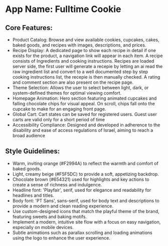 # **App Name**: Fulltime Cookie

## Core Features:

- Product Catalog: Browse and view available cookies, cupcakes, cakes, baked goods, and recipes with images, descriptions, and prices.
- Recipe Display: A dedicated page to show each recipe in detail if one exists for the product, a navigation link will appear in each item. A recipe consists of Ingredients and cooking instructions. Recipes are loaded server side, the first user will generate a recepie by letting an ai read the raw ingredient list and convert to a well documented step by step cooking instructions list, the recepie is then manually checked. A rating and comment section are also present on the recipe page.
- Theme Selection: Allows the user to select between light, dark, or system-defined themes for optimal viewing comfort.
- Homepage Animation: Hero section featuring animated cupcakes and falling chocolate chips for visual appeal. On scroll, chips fall onto the cupcake to make for an engaging front page.
- Global Cart: Cart states can be saved for registered users. Guest user carts are valid only for a short period of time
- Accessibility Compliance: Designed and developed in adherence to the disability and ease of access regulations of Israel, aiming to reach a broad audience

## Style Guidelines:

- Warm, inviting orange (#F2994A) to reflect the warmth and comfort of baked goods.
- Light, creamy beige (#F5F5DC) to provide a soft, appetizing backdrop.
- Chocolate brown (#654321) used for highlights and key actions to create a sense of richness and indulgence.
- Headline font: 'Playfair', serif, used for elegance and readability for headlines and titles.
- Body font: 'PT Sans', sans-serif, used for body text and descriptions to provide a modern and clean reading experience.
- Use custom-designed icons that match the playful theme of the brand, featuring sweets and baking motifs.
- Implement a modern, intuitive site flow with a focus on easy navigation, especially on mobile devices.
- Subtle animations such as parallax scrolling and loading animations using the logo to enhance the user experience.